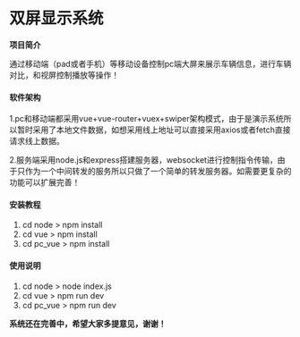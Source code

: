 # 双屏显示系统


**项目简介**

通过移动端（pad或者手机）等移动设备控制pc端大屏来展示车辆信息，进行车辆对比，和视屏控制播放等操作！

#### 软件架构

1.pc和移动端都采用vue+vue-router+vuex+swiper架构模式，由于是演示系统所以暂时采用了本地文件数据，如想采用线上地址可以直接采用axios或者fetch直接请求线上数据。

2.服务端采用node.js和express搭建服务器，websocket进行控制指令传输，由于只作为一个中间转发的服务所以只做了一个简单的转发服务器。如需要更复杂的功能可以扩展完善！


#### 安装教程


1. cd node > npm install
2. cd vue > npm install
3. cd pc_vue > npm install


#### 使用说明

1. cd node > node index.js
2. cd vue > npm run dev
3. cd pc_vue > npm run dev





**系统还在完善中，希望大家多提意见，谢谢！**

